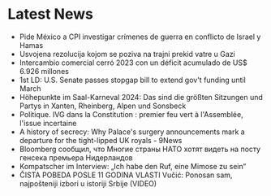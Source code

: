 # Latest News
-  Pide México a CPI investigar crímenes de guerra en conflicto de Israel y Hamas
-  Usvojena rezolucija kojom se poziva na trajni prekid vatre u Gazi
-  Intercambio comercial cerró 2023 con un déficit acumulado de US$ 6.926 millones
-  1st LD: U.S. Senate passes stopgap bill to extend gov't funding until March
-  Höhepunkte im Saal-Karneval 2024: Das sind die größten Sitzungen und Partys in Xanten, Rheinberg, Alpen und Sonsbeck
-  Politique. IVG dans la Constitution : premier feu vert à l'Assemblée, l'issue incertaine
-  A history of secrecy: Why Palace's surgery announcements mark a departure for the tight-lipped UK royals - 9News
-  Bloomberg сообщил, что Многие страны НАТО хотят видеть на посту генсека премьера Нидерландов
-  Kompatscher im Interview: „Ich habe den Ruf, eine Mimose zu sein“
-  ČISTA POBEDA POSLE 11 GODINA VLASTI Vučić: Ponosan sam, najpošteniji izbori u istoriji Srbije (VIDEO)

